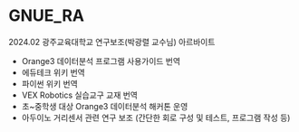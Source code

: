 # GNUE_RA

2024.02 광주교육대학교 연구보조(박광렬 교수님) 아르바이트  
* Orange3 데이터분석 프로그램 사용가이드 번역
* 에듀테크 위키 번역
* 파이썬 위키 번역
* VEX Robotics 실습교구 교재 번역
* 초~중학생 대상 Orange3 데이터분석 해커톤 운영
* 아두이노 거리센서 관련 연구 보조 (간단한 회로 구성 및 테스트, 프로그램 작성 등)
